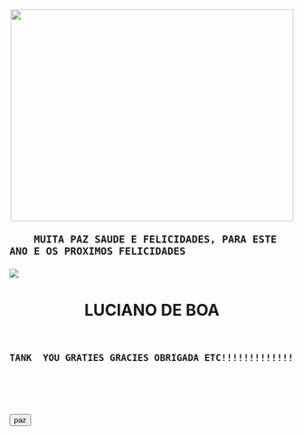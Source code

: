 
<DOCTYPE html><html><head>
	<link rel="stylesheet" type="text/css">





</head>
<body background="https://i.pinimg.com/originals/cf/d0/6e/cfd06ef0d724ccaefcfa7284826796b1.jpg"><doctype html="">








<h2 class="texto"><p align="center">
<a href="file:///C:/Users/User/Downloads/ebdd3e52049f20a657318fc665a868a3.mp4"><img width="500px" height="375" src="https://i.pinimg.com/564x/96/e5/fc/96e5fc5aa7bf27abb15d1e1068d827b2.jpg"></a></p>

<p>

	
		MUITA PAZ SAUDE E FELICIDADES, PARA ESTE ANO E OS PROXIMOS FELICIDADES
<IMG SRC="https://i.pinimg.com/originals/cf/d0/6e/cfd06ef0d724ccaefcfa7284826796b1.jpg">
</p><p>
</h2>

<CENTER><h1>LUCIANO DE BOA</H1></CENTER>




<h3>
<pre><p align="center">
TANK  YOU GRATIES GRACIES OBRIGADA ETC!!!!!!!!!!!!!!!!!!!!!!!!!!!!!!!!!!!!

</p>

<button>paz</button>

</pre>
</h3>

</body></html>
